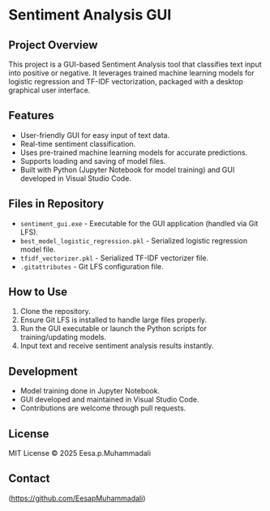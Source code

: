 # Sentiment Analysis GUI

## Project Overview
This project is a GUI-based Sentiment Analysis tool that classifies text input into positive or negative. It leverages trained machine learning models for logistic regression and TF-IDF vectorization, packaged with a desktop graphical user interface.

## Features
- User-friendly GUI for easy input of text data.
- Real-time sentiment classification.
- Uses pre-trained machine learning models for accurate predictions.
- Supports loading and saving of model files.
- Built with Python (Jupyter Notebook for model training) and GUI developed in Visual Studio Code.

## Files in Repository
- `sentiment_gui.exe` - Executable for the GUI application (handled via Git LFS).
- `best_model_logistic_regression.pkl` - Serialized logistic regression model file.
- `tfidf_vectorizer.pkl` - Serialized TF-IDF vectorizer file.
- `.gitattributes` - Git LFS configuration file.

## How to Use
1. Clone the repository.
2. Ensure Git LFS is installed to handle large files properly.
3. Run the GUI executable or launch the Python scripts for training/updating models.
4. Input text and receive sentiment analysis results instantly.

## Development
- Model training done in Jupyter Notebook.
- GUI developed and maintained in Visual Studio Code.
- Contributions are welcome through pull requests.

## License
MIT License © 2025 Eesa.p.Muhammadali

## Contact
(https://github.com/EesapMuhammadali)


